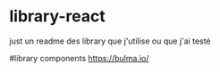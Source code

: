 # library-react
just un readme des library que j'utilise ou que j'ai testé

#library components
https://bulma.io/
